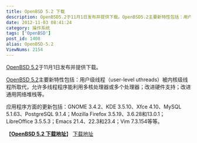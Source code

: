 ```yaml
---
title: OpenBSD 5.2 下载
description: OpenBSD5.2于11月1日发布并提供下载。OpenBSD5.2主要新特性包括：用户级线程（user-leveluthreads）被内核级线程所取代，允许多线程程序能利用多核处理器或多个处理器；改进硬件支持；改进通用网络堆栈等。应用程序方面的更新包括：GNOME3.4.2、KDE3.5.10、Xfce4.10、MySQL5.1.63、PostgreSQL9.1.4；Mozi
date: 2012-11-03 08:41:24
category: 操作系统
tags: ['OpenBSD']
post_id: 1408
alias: OpenBSD-5.2
ViewNums: 2154
---
```


[OpenBSD 5.2](/blog/openbsd-52)于11月1日发布并提供下载。

[OpenBSD 5.2](/blog/openbsd-52)主要新特性包括：用户级线程（user-level uthreads）被内核级线程所取代，允许多线程程序能利用多核处理器或多个处理器；改进硬件支持；改进通用网络堆栈等。

应用程序方面的更新包括：GNOME 3.4.2、KDE 3.5.10、Xfce 4.10、MySQL 5.1.63、PostgreSQL 9.1.4；Mozilla Firefox 3.5.19、3.6.28和13.0.1；LibreOffice 3.5.5.3；Emacs 21.4、22.3和23.4；Vim 7.3.154等等。

【**[OpenBSD 5.2 下载地址](/blog/openbsd-52)**】
[下载地址](http://www.openbsd.org/ftp.html)

